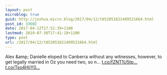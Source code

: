 ```yaml
---
layout: post
microblog: true
guid: http://joshua.micro.blog/2017/04/12/t852051821409521664.html
post_id: 33602
date: 2017-04-12T17:52:39+1100
lastmod: 2019-07-30T17:41:18+1100
type: post
url: /2017/04/12/t852051821409521664.html
---
```

Alex &amp;amp; Danielle eloped to Canberra without any witnesses, however, to get legally married in Oz you need two, so n… [t.co/fZNT1U5tp...](https://t.co/fZNT1U5tpX) [t.co/Tso4HiiY0...](https://t.co/Tso4HiiY0z)
